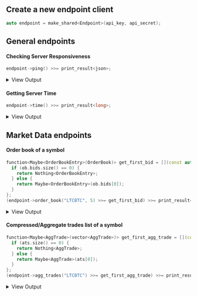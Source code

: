 ## Create a new endpoint client

```C++
auto endpoint = make_shared<Endpoint>(api_key, api_secret);
```

## General endpoints

#### Checking Server Responsiveness
```C++
endpoint->ping() >>= print_result<json>;
```
<details><summary>View Output</summary><pre>{}</pre></details>

#### Getting Server Time
```C++
endpoint->time() >>= print_result<long>;
```
<details><summary>View Output</summary><pre>1508687363648</pre></details>

## Market Data endpoints

#### Order book of a symbol
```C++
function<Maybe<OrderBookEntry>(OrderBook)> get_first_bid = [](const auto &ob) {
  if (ob.bids.size() == 0) {
    return Nothing<OrderBookEntry>;
  } else {
    return Maybe<OrderBookEntry>(ob.bids[0]);
  }
};
(endpoint->order_book("LTCBTC", 5) >>= get_first_bid) >>= print_result<OrderBookEntry>;
```
<details><summary>View Output</summary><pre>0.00914100 - 2.47000000</pre></details>

#### Compressed/Aggregate trades list of a symbol
```C++
function<Maybe<AggTrade>(vector<AggTrade>)> get_first_agg_trade = [](const auto &ats) {
  if (ats.size() == 0) {
    return Nothing<AggTrade>;
  } else {
    return Maybe<AggTrade>(ats[0]);
  }
};
(endpoint->agg_trades("LTCBTC") >>= get_first_agg_trade) >>= print_result<AggTrade>;
```
<details><summary>View Output</summary><pre>aggregate_trade_id = 992421, price = 0.00914900, quantity = 0.33000000, first_trade_id = 1014449, last_trade_id = 1014449, timestamp = 1508775223876, is_buyer_maker = false, is_best_price_match = true</pre></details>
